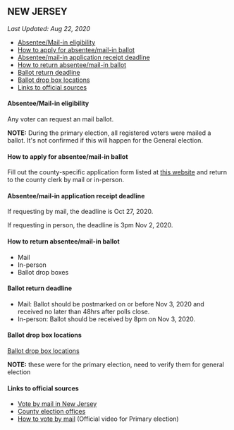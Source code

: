 ## NEW JERSEY

*Last Updated: Aug 22, 2020*

* [Absentee/Mail-in eligibility](#absenteemail-in-eligibility)
* [How to apply for absentee/mail-in ballot](#how-to-apply-for-absenteemail-in-ballot)
* [Absentee/mail-in application receipt deadline](#absenteemail-in-application-receipt-deadline)
* [How to return absentee/mail-in ballot](#how-to-return-absenteemail-in-ballot)
* [Ballot return deadline](#ballot-return-deadline)
* [Ballot drop box locations](#ballot-drop-box-locations)
* [Links to official sources](#links-to-official-sources)


#### Absentee/Mail-in eligibility
Any voter can request an mail ballot. 

**NOTE:** During the primary election, all registered voters were mailed a ballot. It's not confirmed if this will happen for the General election.


#### How to apply for absentee/mail-in ballot
Fill out the county-specific application form listed at [this website](https://nj.gov/state/elections/vote-by-mail.shtml) and return to the county clerk by mail or in-person. 

#### Absentee/mail-in application receipt deadline
If requesting by mail, the deadline is Oct 27, 2020.

If requesting in person, the deadline is 3pm Nov 2, 2020.


#### How to return absentee/mail-in ballot
* Mail
* In-person
* Ballot drop boxes


#### Ballot return deadline
* Mail: Ballot should be postmarked on or before Nov 3, 2020 and received no later than 48hrs after polls close.
* In-person: Ballot should be received by 8pm on Nov 3, 2020.

#### Ballot drop box locations
[Ballot drop box locations](https://www.state.nj.us/state/elections/assets/pdf/election-results/2020/2020-drop-box-locations.pdf)

**NOTE:** these were for the primary election, need to verify them for general election


#### Links to official sources
* [Vote by mail in New Jersey](https://nj.gov/state/elections/vote-by-mail.shtml)
* [County election offices](https://nj.gov/state/elections/county-eo.shtml)
* [How to vote by mail](https://youtu.be/F7iHSpfgLjg) (Official video for Primary election)
